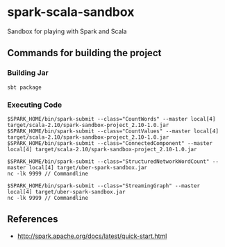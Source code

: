 # spark-scala-sandbox
Sandbox for playing with Spark and Scala 

## Commands for building the project

### Building Jar

    sbt package

### Executing Code    
    $SPARK_HOME/bin/spark-submit --class="CountWords" --master local[4] target/scala-2.10/spark-sandbox-project_2.10-1.0.jar
    $SPARK_HOME/bin/spark-submit --class="CountValues" --master local[4] target/scala-2.10/spark-sandbox-project_2.10-1.0.jar
    $SPARK_HOME/bin/spark-submit --class="ConnectedComponent" --master local[4] target/scala-2.10/spark-sandbox-project_2.10-1.0.jar
    
    $SPARK_HOME/bin/spark-submit --class="StructuredNetworkWordCount" --master local[4] target/uber-spark-sandbox.jar
    nc -lk 9999 // Commandline
    
    $SPARK_HOME/bin/spark-submit --class="StreamingGraph" --master local[4] target/uber-spark-sandbox.jar
    nc -lk 9999 // Commandline

## References
- http://spark.apache.org/docs/latest/quick-start.html
